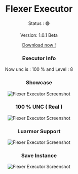 <h1 align="center">Flexer Executor</h1>

<p align="center">Status : 🟢</p>
<p align="center">Version: 1.0.1 Beta</p>
<div align="center">
  <a href="https://discord.gg/getflexer">Download now !</a>
</div>
<h3 align="center">Executor Info</h3>
<p align="center">Now unc is : 100 % and Level : 8</p>
<h3 align="center">Showcase</h3>
<div align="center">
  <img src="https://media.discordapp.net/attachments/1254434227974443089/1289126432605208596/unc.png?ex=66f7b00c&is=66f65e8c&hm=283ceea177f778988a7469c62c898a306fb212760dad18e9770a1019a6818082&" alt="Flexer Executor Screenshot" style="max-width: 100%; height: auto;">
</div>
<h3 align="center">100 % UNC ( Real )</h3>
<div align="center">
  <img src="https://media.discordapp.net/attachments/1254434227974443089/1289126433196871690/vuln_test.png?ex=66f7b00c&is=66f65e8c&hm=e74aedf163126ded1e813f6ccc03156e1b64e649e3efadf608b9c4901e1e2793&" alt="Flexer Executor Screenshot" style="max-width: 100%; height: auto;">
</div>
<h3 align="center">Luarmor Support</h3>
<div align="center">
  <img src="https://media.discordapp.net/attachments/1254434227974443089/1289126433549189172/luarmor.png?ex=66f7b00c&is=66f65e8c&hm=7d52e9c6dd4c2bd1d2e78ce9a5f6d88682589905ec70569f285c0806c2978741&" alt="Flexer Executor Screenshot" style="max-width: 100%; height: auto;">
</div>
<h3 align="center">Save Instance</h3>
<div align="center">
  <img src="https://media.discordapp.net/attachments/1254434227974443089/1289126434496843798/dump_map.png?ex=66f7b00c&is=66f65e8c&hm=5a53d8ffe23ef15190066f1579df16f8700dd42f8ccee0d4ba035e7035ee42cc&" alt="Flexer Executor Screenshot" style="max-width: 100%; height: auto;">
</div>
